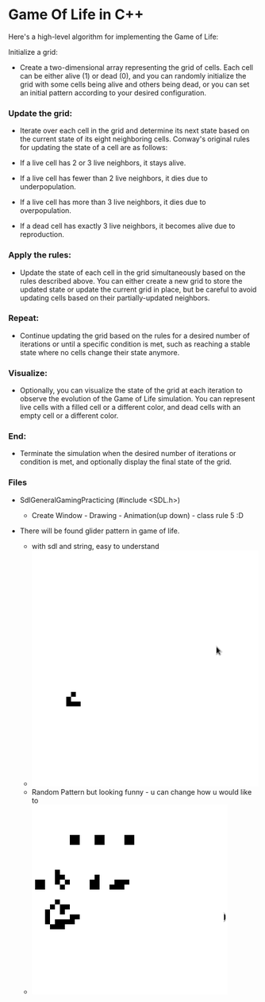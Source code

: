 # Game Of Life in C++

Here's a high-level algorithm for implementing the Game of Life:

Initialize a grid:
 * Create a two-dimensional array representing the grid of cells. Each cell can be either alive (1) or dead (0), and you can randomly initialize the grid with some cells being alive and others being dead, or you can set an initial pattern according to your desired configuration.

### Update the grid: 
 * Iterate over each cell in the grid and determine its next state based on the current state of its eight neighboring cells. Conway's original rules for updating the state of a cell are as follows:

 * If a live cell has 2 or 3 live neighbors, it stays alive.
 * If a live cell has fewer than 2 live neighbors, it dies due to underpopulation.
 * If a live cell has more than 3 live neighbors, it dies due to overpopulation.
 * If a dead cell has exactly 3 live neighbors, it becomes alive due to reproduction.
### Apply the rules:
 * Update the state of each cell in the grid simultaneously based on the rules described above. You can either create a new grid to store the updated state or update the current grid in place, but be careful to avoid updating cells based on their partially-updated neighbors.

### Repeat: 
* Continue updating the grid based on the rules for a desired number of iterations or until a specific condition is met, such as reaching a stable state where no cells change their state anymore.

### Visualize: 
 * Optionally, you can visualize the state of the grid at each iteration to observe the evolution of the Game of Life simulation. You can represent live cells with a filled cell or a different color, and dead cells with an empty cell or a different color.

### End: 
 * Terminate the simulation when the desired number of iterations or condition is met, and optionally display the final state of the grid.

### Files 
 * SdlGeneralGamingPracticing (#include <SDL.h>) 
   * Create Window - Drawing - Animation(up down) - class rule 5 :D

 * There will be found glider pattern in game of life.
   * with sdl and string, easy to understand
   * ![Example Glider](/pics/glider.png)
   * Random Pattern but looking funny - u can change how u would like to 
   * ![Example Glider](/pics/game.png)
